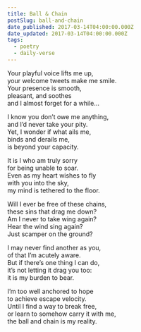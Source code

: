 ```yaml
---
title: Ball & Chain
postSlug: ball-and-chain
date_published: 2017-03-14T04:00:00.000Z
date_updated: 2017-03-14T04:00:00.000Z
tags:
  - poetry
  - daily-verse
---
```


Your playful voice lifts me up,  
your welcome tweets make me smile.  
Your presence is smooth,  
pleasant, and soothes  
and I almost forget for a while…

I know you don’t owe me anything,  
and I’d never take your pity.  
Yet, I wonder if what ails me,  
binds and derails me,  
is beyond your capacity.

It is I who am truly sorry  
for being unable to soar.  
Even as my heart wishes to fly  
with you into the sky,  
my mind is tethered to the floor.

Will I ever be free of these chains,  
these sins that drag me down?  
Am I never to take wing again?  
Hear the wind sing again?  
Just scamper on the ground?

I may never find another as you,  
of that I’m acutely aware.  
But if there’s one thing I can do,  
it’s not letting it drag you too:  
it is my burden to bear.

I’m too well anchored to hope  
to achieve escape velocity.  
Until I find a way to break free,  
or learn to somehow carry it with me,  
the ball and chain is my reality.
